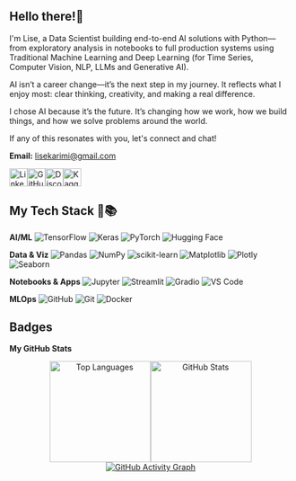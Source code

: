## Hello there!👋
I'm Lise, a Data Scientist building end-to-end AI solutions with Python—from exploratory analysis in notebooks to full production systems using Traditional Machine Learning and Deep Learning (for Time Series, Computer Vision, NLP, LLMs and Generative AI).

AI isn’t a career change—it’s the next step in my journey. It reflects what I enjoy most: clear thinking, creativity, and making a real difference. 

I chose AI because it’s the future. It’s changing how we work, how we build things, and how we solve problems around the world.

If any of this resonates with you, let's connect and chat!

**Email:** [lisekarimi@gmail.com](mailto:lisekarimi@gmail.com)
<p align="left">
<a href="https://www.linkedin.com/in/lise-karimi" target="_blank" rel="noreferrer"><img src="https://cdn.jsdelivr.net/gh/devicons/devicon/icons/linkedin/linkedin-original.svg" width="32" height="32" alt="LinkedIn" /></a><a href="https://github.com/lisek75" target="_blank" rel="noreferrer"><img src="https://cdn.jsdelivr.net/gh/devicons/devicon/icons/github/github-original.svg" width="32" height="32" alt="GitHub" /></a><a href="https://discord.com/users/cryptoliza" target="_blank" rel="noreferrer"><img src="https://cdn.jsdelivr.net/gh/danielcranney/readme-generator/public/icons/socials/discord.svg" width="32" height="32" alt="Discord" /></a><a href="https://www.kaggle.com/lizk75" target="_blank" rel="noreferrer"><img src="https://cdn4.iconfinder.com/data/icons/logos-and-brands/512/189_Kaggle_logo_logos-512.png" width="32" height="32" alt="Kaggle" /></a>

## My Tech Stack 🔧📚 

**AI/ML**
![TensorFlow](https://img.shields.io/badge/TensorFlow-FF6F00?style=flat-square&logo=tensorflow&logoColor=white) ![Keras](https://img.shields.io/badge/Keras-D00000?style=flat-square&logo=keras&logoColor=white) ![PyTorch](https://img.shields.io/badge/PyTorch-EE4C2C?style=flat-square&logo=pytorch&logoColor=white) ![Hugging Face](https://img.shields.io/badge/HuggingFace-FFD21F?style=flat-square&logo=huggingface&logoColor=black)

**Data & Viz**
![Pandas](https://img.shields.io/badge/Pandas-150458?style=flat-square&logo=pandas&logoColor=white) ![NumPy](https://img.shields.io/badge/NumPy-013243?style=flat-square&logo=numpy&logoColor=white) ![scikit-learn](https://img.shields.io/badge/scikit--learn-F7931E?style=flat-square&logo=scikit-learn&logoColor=white) ![Matplotlib](https://img.shields.io/badge/Matplotlib-11557C?style=flat-square&logo=matplotlib&logoColor=white) ![Plotly](https://img.shields.io/badge/Plotly-3F4F75?style=flat-square&logo=plotly&logoColor=white) ![Seaborn](https://img.shields.io/badge/Seaborn-4B8BBE?style=flat-square&logo=python&logoColor=white)

**Notebooks & Apps**
![Jupyter](https://img.shields.io/badge/Jupyter-F37626?style=flat-square&logo=jupyter&logoColor=white) ![Streamlit](https://img.shields.io/badge/Streamlit-FF4B4B?style=flat-square&logo=streamlit&logoColor=white) ![Gradio](https://img.shields.io/badge/Gradio-3F2EFC?style=flat-square&logo=gradio&logoColor=white) ![VS Code](https://img.shields.io/badge/VS%20Code-007ACC?style=flat-square&logo=visualstudiocode&logoColor=white)

**MLOps**
![GitHub](https://img.shields.io/badge/GitHub-181717?style=flat-square&logo=github&logoColor=white) ![Git](https://img.shields.io/badge/Git-F05032?style=flat-square&logo=git&logoColor=white) ![Docker](https://img.shields.io/badge/Docker-2496ED?style=flat-square&logo=docker&logoColor=white)


  ## Badges

<b>My GitHub Stats</b>

<div align="center"><a href="https://github.com/lisek75"><img src="https://github-readme-stats.vercel.app/api/top-langs?username=lisek75&show_icons=true&locale=en&layout=compact&title_color=0891b2&text_color=ffffff&icon_color=0891b2&bg_color=1c1917&hide_border=true" alt="Top Languages" height="180"/></a><a href="https://github.com/lisek75"><img src="https://github-readme-stats.vercel.app/api?username=lisek75&show_icons=true&hide=stars,issues,&count_private=true&title_color=0891b2&text_color=ffffff&icon_color=0891b2&bg_color=1c1917&hide_border=true" alt="GitHub Stats" height="180"/></a></div>


<div align="center">
  <a href="https://github.com/lisek75">
    <img src="https://github-readme-activity-graph.vercel.app/graph?username=lisek75&bg_color=1c1917&color=ffffff&line=0891b2&point=ffffff&area_color=1c1917&area=true&hide_border=true&custom_title=GitHub%20Commits%20Graph" alt="GitHub Activity Graph" />
  </a>
</div>






